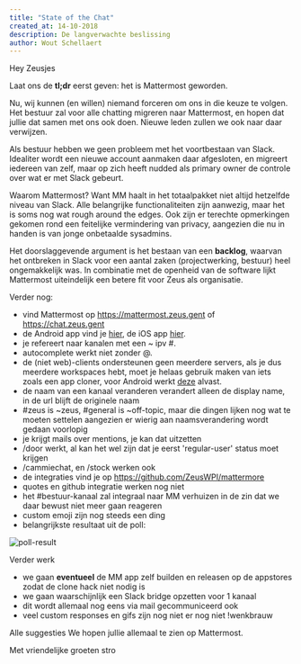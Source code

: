```yaml
---
title: "State of the Chat"
created_at: 14-10-2018
description: De langverwachte beslissing
author: Wout Schellaert
---
```


Hey Zeusjes

Laat ons de **tl;dr** eerst geven: het is Mattermost geworden.

Nu, wij kunnen (en willen) niemand forceren om ons in die keuze te volgen. Het bestuur zal voor alle chatting migreren naar Mattermost, en hopen dat jullie dat samen met ons ook doen. Nieuwe leden zullen we ook naar daar verwijzen.

Als bestuur hebben we geen probleem met het voortbestaan van Slack. Idealiter wordt een nieuwe account aanmaken daar afgesloten, en migreert iedereen van zelf, maar op zich heeft nudded als primary owner de controle over wat er met Slack gebeurt.

Waarom Mattermost? Want MM haalt in het totaalpakket niet altijd hetzelfde niveau van Slack. Alle belangrijke functionaliteiten zijn aanwezig, maar het is soms nog wat rough around the edges. Ook zijn er terechte opmerkingen gekomen rond een feitelijke vermindering van privacy, aangezien die nu in handen is van jonge onbetaalde sysadmins. 

Het doorslaggevende argument is het bestaan van een **backlog**, waarvan het ontbreken in Slack voor een aantal zaken (projectwerking, bestuur) heel ongemakkelijk was. In combinatie met de openheid van de software lijkt Mattermost uiteindelijk een betere fit voor Zeus als organisatie.

Verder nog:

- vind Mattermost op <https://mattermost.zeus.gent> of <https://chat.zeus.gent>
- de Android app vind je [hier](https://play.google.com/store/apps/details?id=com.mattermost.rn), de iOS app [hier](https://itunes.apple.com/us/app/mattermost/id1257222717?mt=8).
- je refereert naar kanalen met een ~ ipv #.
- autocomplete werkt niet zonder @.
- de (niet web)-clients ondersteunen geen meerdere servers, als je dus meerdere workspaces hebt, moet je helaas gebruik maken van iets zoals een app cloner, voor Android werkt [deze](https://play.google.com/store/apps/details?id=com.applisto.appcloner&hl=en) alvast.
- de naam van een kanaal veranderen verandert alleen de display name, in de url blijft de originele naam
- \#zeus is ~zeus, \#general is ~off-topic, maar die dingen lijken nog wat te moeten settelen aangezien er wierig aan naamsverandering wordt gedaan voorlopig
- je krijgt mails over mentions, je kan dat uitzetten
- /door werkt, al kan het wel zijn dat je eerst 'regular-user' status moet krijgen
- /cammiechat, en /stock werken ook
- de integraties vind je op <https://github.com/ZeusWPI/mattermore>
- quotes en github integratie werken nog niet
- het #bestuur-kanaal zal integraal naar MM verhuizen in de zin dat we daar bewust niet meer gaan reageren
- custom emoji zijn nog steeds een ding
- belangrijkste resultaat uit de poll:

![poll-result](https://zeus.ugent.be/zeuswpi/1xQrObwH.png)

Verder werk

- we gaan **eventueel** de MM app zelf builden en releasen op de appstores zodat de clone hack niet nodig is
- we gaan waarschijnlijk een Slack bridge opzetten voor 1 kanaal
- dit wordt allemaal nog eens via mail gecommuniceerd ook
- veel custom responses en gifs zijn nog niet er nog niet !wenkbrauw

Alle suggesties 
We hopen jullie allemaal te zien op Mattermost.

Met vriendelijke groeten
stro
